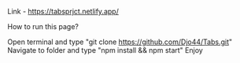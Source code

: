 Link - https://tabsprjct.netlify.app/

How to run this page?

Open terminal and type "git clone https://github.com/Djo44/Tabs.git"
Navigate to folder and type "npm install && npm start"
Enjoy
